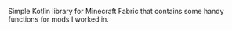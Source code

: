 Simple Kotlin library for Minecraft Fabric that contains some handy functions for mods I worked in.
